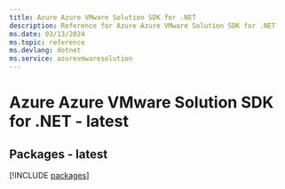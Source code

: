 ```yaml
---
title: Azure Azure VMware Solution SDK for .NET
description: Reference for Azure Azure VMware Solution SDK for .NET
ms.date: 03/13/2024
ms.topic: reference
ms.devlang: dotnet
ms.service: azurevmwaresolution
---
```

# Azure Azure VMware Solution SDK for .NET - latest
## Packages - latest
[!INCLUDE [packages](azure-vmware-solution-index.md)]